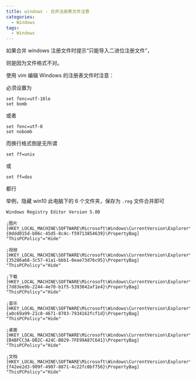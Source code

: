 ```yaml
---
title: windows - 合并注册表文件注意
categories:
  - Windows
tags:
  - Windows
---
```


如果合并 windows 注册文件时提示“只能导入二进位注册文件”，

则是因为文件格式不对。

<!--more-->

使用 vim 编辑 Windows 的注册表文件时注意：

必须设置为
```vim
set fenc=utf-16le
set bomb
```

或者
```vim
set fenc=utf-8
set nobomb
```

而换行格式倒是无所谓
```vim
set ff=unix
```
或
```vim
set ff=dos
```
都行

举例，隐藏 win10 此电脑下的 6 个文件夹，保存为 `.reg` 文件合并即可
```
Windows Registry Editor Version 5.00

;图片
[HKEY_LOCAL_MACHINE\SOFTWARE\Microsoft\Windows\CurrentVersion\Explorer\FolderDescriptions\{0ddd015d-b06c-45d5-8c4c-f59713854639}\PropertyBag]
"ThisPCPolicy"="Hide"

;视频
[HKEY_LOCAL_MACHINE\SOFTWARE\Microsoft\Windows\CurrentVersion\Explorer\FolderDescriptions\{35286a68-3c57-41a1-bbb1-0eae73d76c95}\PropertyBag]
"ThisPCPolicy"="Hide"

;下载
[HKEY_LOCAL_MACHINE\SOFTWARE\Microsoft\Windows\CurrentVersion\Explorer\FolderDescriptions\{7d83ee9b-2244-4e70-b1f5-5393042af1e4}\PropertyBag]
"ThisPCPolicy"="Hide"

;音乐
[HKEY_LOCAL_MACHINE\SOFTWARE\Microsoft\Windows\CurrentVersion\Explorer\FolderDescriptions\{a0c69a99-21c8-4671-8703-7934162fcf1d}\PropertyBag]
"ThisPCPolicy"="Hide"

;桌面
[HKEY_LOCAL_MACHINE\SOFTWARE\Microsoft\Windows\CurrentVersion\Explorer\FolderDescriptions\{B4BFCC3A-DB2C-424C-B029-7FE99A87C641}\PropertyBag]
"ThisPCPolicy"="Hide"

;文档
[HKEY_LOCAL_MACHINE\SOFTWARE\Microsoft\Windows\CurrentVersion\Explorer\FolderDescriptions\{f42ee2d3-909f-4907-8871-4c22fc0bf756}\PropertyBag]
"ThisPCPolicy"="Hide"
```
